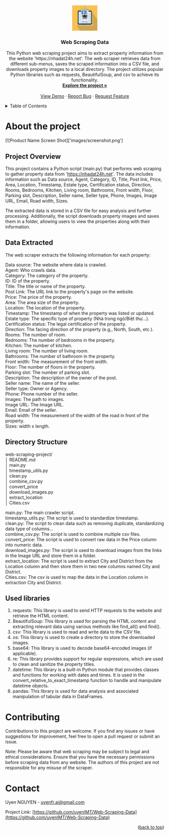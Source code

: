 <a name="readme-top"></a>
<!-- [![LinkedIn][linkedin-shield]][https://www.linkedin.com/in/uyen276/] -->

<br />
<div align="center">
  <a href="https://github.com/uyenIMT/Web-Scraping-Data">
    <img src="images/web_crawler.jpg" alt="Logo" width="80" height="80">
  </a>

<h3 align="center">Web Scraping Data</h3>

  <p align="center">
    This Python web scraping project aims to extract property information from the website 'https://nhadat24h.net'. The web scraper retrieves data from different sub-menus, saves the scraped information into a CSV file, and downloads property images to a local directory. The project utilizes popular Python libraries such as requests, BeautifulSoup, and csv to achieve its functionality.
    <br />
    <a href="https://github.com/uyenIMT/Web-Scraping-Data#readme"><strong>Explore the project »</strong></a>
    <br />
    <br />
    <a href="https://github.com/uyenIMT/Web-Scraping-Data">View Demo</a>
    ·
    <a href="https://github.com/uyenIMT/Web-Scraping-Data/issues">Report Bug</a>
    ·
    <a href="https://github.com/uyenIMT/Web-Scraping-Data/pulls">Request Feature</a>
  </p>
</div>

<!-- TABLE OF CONTENTS -->
<details>
  <summary>Table of Contents</summary>
  <ol>
    <li>
      <a href="#about-the-project">About The Project</a>
      <ul>
        <li><a href="#built-with">Project Overview</a></li>
        <li><a href="#built-with">Data Extracted</a></li>
        <li><a href="#built-with">Directory structure</a></li>
        <li><a href="#built-with">Used libraries</a></li>
      </ul>
    </li>
    <li><a href="#contributing">Contributing</a></li>
    <li><a href="#contact">Contact</a></li>
    <!-- <li><a href="#acknowledgments">Acknowledgments</a></li> -->
  </ol>
</details>

# About the project
[![Product Name Screen Shot]['images/screenshot.png']
## Project Overview
This project contains a Python script (main.py) that performs web scraping to gather property data from 'https://nhadat24h.net'. The data includes information such as Data source, Agent, Category, ID, Title,	Post link, Price, Area,	Location, Timestamp, Estate type, Certification status, Direction, Rooms, Bedrooms, Kitchen, Living room, Bathrooms, Front width, Floor, Parking slot, Description, Seller name, Seller type, Phone, Images, Image URL, Email, Road width, Sizes.

The extracted data is stored in a CSV file for easy analysis and further processing. Additionally, the script downloads property images and saves them in a folder, allowing users to view the properties along with their information.

## Data Extracted
The web scraper extracts the following information for each property:

Data source: The website where data is crawled.<br />
Agent: Who crawls data.<br />
Category: The category of the property.<br />
ID: ID of the property.<br />
Title: The title or name of the property.<br />
Post Link: The URL link to the property's page on the website.<br />
Price: The price of the property.<br />
Area: The area size of the property.<br />
Location: The location of the property.<br />
Timestamp: The timestamp of when the property was listed or updated.<br />
Estate type: The specific type of property (Nhà trong ngõ/Biệt thự...).<br />
Certification status: The legal certification of the property.<br />
Direction: The facing direction of the property (e.g., North, South, etc.).<br />
Rooms: The number of room.<br />
Bedrooms: The number of bedrooms in the property.<br />
Kitchen: The number of kitchen.<br />
Living room: The number of living room.<br />
Bathrooms: The number of bathroom in the property.<br />
Front width: The measurement of the front width.<br />
Floor: The number of floors in the property.<br />
Parking slot: The number of parking slot.<br />
Description: The description of the owner of the post.<br />
Seller name: The name of the seller.<br />
Seller type: Owner or Agency.<br />
Phone: Phone number of the seller.<br />
Images: The path to images.<br />
Image URL: The Image URL.<br />
Email: Email of the seller.<br />
Road width: The measurement of the width of the road in front of the property.<br />
Sizes: width x length.<br />

## Directory Structure
web-scraping-project/<br>
│   README.md<br>
│   main.py<br>
│   timestamp_utils.py<br>
│   clean.py <br>
│   combine_csv.py <br>
│   convert_price <br>
│   download_images.py <br>
│   extract_location <br>
│   Cities.csv<br>


main.py: The main crawler script.<br />
timestamp_utils.py: The script is used to standardize timestamp.<br />
clean.py: The script to clean data such as removing duplicate, standardizing data type of columns...<br />
combine_csv.py: The script is used to combine multiple csv files.<br />
convert_price: The script is used to convert raw data in the Price column into numeric data.<br />
download_images.py: The script is used to download images from the links in the Image URL and store them in a folder.<br />
extract_location: The script is used to extract City and District from the Location column and then store them in two new columns named City and District.<br />
Cities.csv: The csv is used to map the data in the Location column in extraction City and District.<br />

## Used libraries
1. requests: This library is used to send HTTP requests to the website and retrieve the HTML content.
2. BeautifulSoup: This library is used for parsing the HTML content and extracting relevant data using various methods like find_all() and find().
3. csv: This library is used to read and write data to the CSV file.
4. os: This library is used to create a directory to store the downloaded images.
5. base64: This library is used to decode base64-encoded images (if applicable).
6. re: This library provides support for regular expressions, which are used to clean and sanitize the property titles.
7. datetime: This library is a built-in Python module that provides classes and functions for working with dates and times. It is used in the convert_relative_to_exact_timestamp function to handle and manipulate datetime objects.
8. pandas: This library is used for data analysis and associated manipulation of tabular data in DataFrames.

# Contributing
Contributions to this project are welcome. If you find any issues or have suggestions for improvement, feel free to open a pull request or submit an issue.

Note: Please be aware that web scraping may be subject to legal and ethical considerations. Ensure that you have the necessary permissions before scraping data from any website. The authors of this project are not responsible for any misuse of the scraper.

# Contact
Uyen NGUYEN - uyenfr.ai@gmail.com

Project Link: [https://github.com/uyenIMT/Web-Scraping-Data](https://github.com/uyenIMT/Web-Scraping-Data)

<p align="right">(<a href="#readme-top">back to top</a>)</p>
